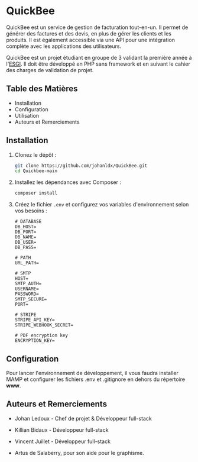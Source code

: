 # QuickBee
QuickBee est un service de gestion de facturation tout-en-un. Il permet de générer des factures et des devis, en plus de gérer les clients et les produits. Il est également accessible via une API pour une intégration complète avec les applications des utilisateurs.

QuickBee est un projet étudiant en groupe de 3 validant la première année à l'[ESGI](https://www.esgi.fr/). Il doit être développé en PHP sans framework et en suivant le cahier des charges de validation de projet.

## Table des Matières

- Installation
- Configuration
- Utilisation
- Auteurs et Remerciements

## Installation

1. Clonez le dépôt :
   
    ```sh
    git clone https://github.com/johanldx/QuickBee.git
    cd Quickbee-main
    ```

2. Installez les dépendances avec Composer :

    ```sh
    composer install
    ```

2. Créez le fichier `.env` et configurez vos variables d'environnement selon vos besoins :

    ```dotenv
    # DATABASE
    DB_HOST=
    DB_PORT=
    DB_NAME=
    DB_USER=
    DB_PASS=
    
    # PATH
    URL_PATH=
    
    # SMTP
    HOST=
    SMTP_AUTH=
    USERNAME=
    PASSWORD=
    SMTP_SECURE=
    PORT=
    
    # STRIPE
    STRIPE_API_KEY=
    STRIPE_WEBHOOK_SECRET=
    
    # PDF encryption key
    ENCRYPTION_KEY=
    ```

## Configuration

Pour lancer l'environnement de développement, il vous faudra installer MAMP et configurer les fichiers .env et .gitignore en dehors du répertoire **www**.

## Auteurs et Remerciements
- Johan Ledoux - Chef de projet & Développeur full-stack
- Killian Bidaux - Développeur full-stack
- Vincent Juillet - Développeur full-stack

- Artus de Salaberry, pour son aide pour le graphisme.
